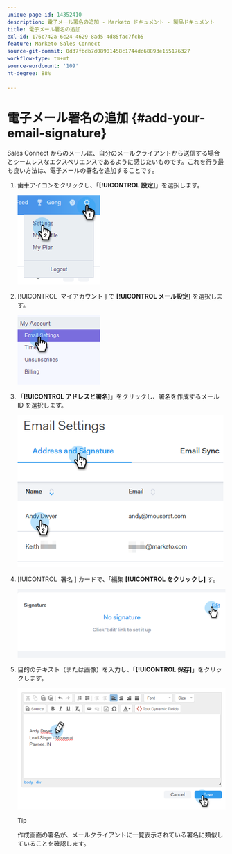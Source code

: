 ```yaml
---
unique-page-id: 14352410
description: 電子メール署名の追加 - Marketo ドキュメント - 製品ドキュメント
title: 電子メール署名の追加
exl-id: 176c742a-6c24-4629-8ad5-4d85fac7fcb5
feature: Marketo Sales Connect
source-git-commit: 0d37fbdb7d08901458c1744dc68893e155176327
workflow-type: tm+mt
source-wordcount: '109'
ht-degree: 88%

---
```


# 電子メール署名の追加 {#add-your-email-signature}

Sales Connect からのメールは、自分のメールクライアントから送信する場合とシームレスなエクスペリエンスであるように感じたいものです。これを行う最も良い方法は、電子メールの署名を追加することです。

1. 歯車アイコンをクリックし、「**[!UICONTROL 設定]**」を選択します。

   ![](assets/add-your-email-signature-1.png)

1. [!UICONTROL &#x200B; マイアカウント &#x200B;] で **[!UICONTROL メール設定]** を選択します。

   ![](assets/add-your-email-signature-2.png)

1. 「**[!UICONTROL アドレスと署名]**」をクリックし、署名を作成するメール ID を選択します。

   ![](assets/add-your-email-signature-3.png)

1. [!UICONTROL &#x200B; 署名 &#x200B;] カードで、「編集 **[!UICONTROL をクリックし]** す。

   ![](assets/add-your-email-signature-4.png)

1. 目的のテキスト（または画像）を入力し、「**[!UICONTROL 保存]**」をクリックします。

   ![](assets/add-your-email-signature-5.png)

   >[!TIP]
   >
   >作成画面の署名が、メールクライアントに一覧表示されている署名に類似していることを確認します。
